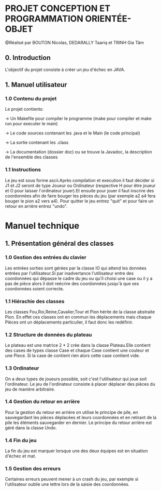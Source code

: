 # PROJET CONCEPTION ET PROGRAMMATION ORIENTÉE-OBJET

@Réalisé par BOUTON Nicolas, DEDARALLY Taariq et TRINH Gia Tâm

## 0. Introduction

L'objectif du projet consiste à créer un jeu d'échec en JAVA.

## 1. Manuel utilisateur
### 1.0 Contenu du projet
Le projet contients:

-> Un Makefile pour compiler le programme (make pour compiler et make run pour executer le main)

-> Le code sources contenant les .java et le Main (le code principal)

-> La sortie contenant les .class

-> La documentation (dossier doc) ou se trouve la Javadoc, la description de l'ensemble des classes

### 1.1 Instructions 
Le jeu est sous forme ascii.Après compilation et execution il faut décider si J1 et J2 seront de type Joueur ou Ordinateur (respective H pour être joueur et O pour laisser l'ordinateur jouer).Et ensuite pour jouer il faut inscrire des coordonnées  afin de faire bouger les pièces du jeu (par exemple a2 a4 fera bouger le pion a2 vers a4). Pour quitter le jeu entrez "quit" et pour faire un retour en arrière entrez "undo".

# Manuel technique

## 1. Présentation général des classes
### 1.0 Gestion des entrées du clavier
Les entrées sorties sont gérées par la classe IO qui attend les données entrées par l'utilisateur.Si par inadvertance l'utilisateur entre des coordonnées qui dépasse le cadre du jeu ou qu'il choisi une case ou il y a pas de pièce alors il doit reécrire des coordonnées jusqu'à que ses coordonnées soient correcte.

### 1.1 Hiérachie des classes
Les classes Fou,Roi,Reine,Cavalier,Tour et Pion hérite de la classe abstraite Pion. En effet ces classes ont en commun les déplacements mais chaque Pièces ont un déplacements particulier, il faut donc les redéfinir.

### 1.2 Structure de données du plateau
Le plateau est une matrice 2 * 2 crée dans la classe Plateau.Elle contient des cases de types classe Case et chaque Case contient une couleur et une Piece. Si la case de contient rien alors cette case contient vide.

### 1.3 Ordinateur
On a deux types de joueurs possible, soit c'est l'utilisateur qui joue soit l'ordinateur. Le jeu de l'ordinateur consiste à placer déplacer des pièces du jeu de manière arbitraire.

### 1.4 Gestion du retour en arrière
Pour la gestion du retour en arrière on utilise le principe de pile, en sauvegardant les pièces déplacées et leurs coordonnées et en retirant de la pile les éléments sauvegarder en dernier. Le principe du retour arrière est géré dans la classe Undo.

### 1.4 Fin du jeu
La fin du jeu est marquer lorsque une des deux équipes est en situation d'échec et mat.

### 1.5 Gestion des erreurs
Certaines erreurs peuvent mener à un crash du jeu, par exemple si l'utilisateur oublie une lettre lors de la saisie des coordonnées.
